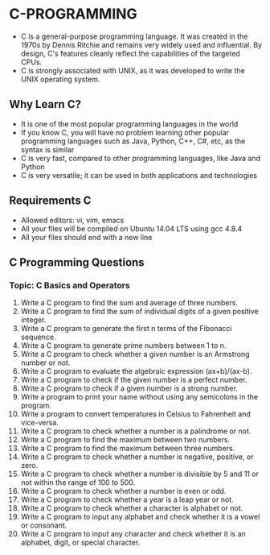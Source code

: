 ﻿# C-PROGRAMMING
* C is a general-purpose programming language. It was created in the 1970s by Dennis Ritchie and remains very widely used and influential. By design, C's features cleanly reflect the capabilities of the targeted CPUs.
* C is strongly associated with UNIX, as it was developed to write the UNIX operating system.

## Why Learn C?

* It is one of the most popular programming languages in the world
* If you know C, you will have no problem learning other popular programming languages such as Java, Python, C++, C#, etc, as the syntax is similar
* C is very fast, compared to other programming languages, like Java and Python
* C is very versatile; it can be used in both applications and technologies

## Requirements C

* Allowed editors: vi, vim, emacs
* All your files will be compiled on Ubuntu 14.04 LTS using gcc 4.8.4
* All your files should end with a new line

## C Programming Questions
### Topic: C Basics and Operators
1.	Write a C program to find the sum and average of three numbers. 
2.	Write a C program to find the sum of individual digits of a given positive integer. 
3.	Write a C program to generate the first n terms of the Fibonacci sequence.
4.	Write a C program to generate prime numbers between 1 to n. 
5.	Write a C program to check whether a given number is an Armstrong number or not. 
6.	Write a C program to evaluate the algebraic expression (ax+b)/(ax-b).
7.	Write a C program to check if the given number is a perfect number.
8.	Write a C program to check if a given number is a strong number.
9.	Write a program to print your name without using any semicolons in the program.
10.	Write a program to convert temperatures in Celsius to Fahrenheit and vice-versa.
11.	Write a C program to check whether a number is a palindrome or not. 
12.	Write a C program to find the maximum between two numbers.
13.	Write a C program to find the maximum between three numbers.
14.	Write a C program to check whether a number is negative, positive, or zero.
15.	Write a C program to check whether a number is divisible by 5 and 11 or not within the range of 100 to 500.
16.	Write a C program to check whether a number is even or odd.
17.	Write a C program to check whether a year is a leap year or not.
18.	Write a C program to check whether a character is alphabet or not.
19.	Write a C program to input any alphabet and check whether it is a vowel or consonant.
20.	Write a C program to input any character and check whether it is an alphabet, digit, or special character. 
